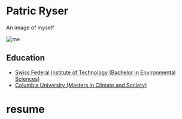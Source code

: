 # Patric Ryser

An image of myself

![me](https://musikplattform.ethz.ch/themes/musikplattform-website/assets/img/aboutus/board/Patric_Ryser.jpg)

## Education
- [Swiss Federal Institute of Technology (Bachelor in Environmental Sciences)](www.ethz.ch)
- [Columbia University (Masters in Climate and Society)](www.columbia.edu)


# resume
